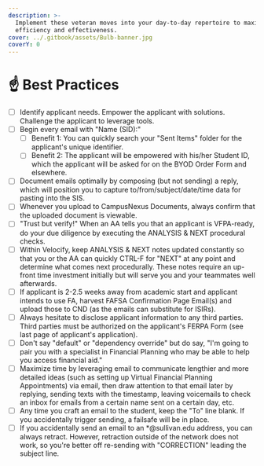 ```yaml
---
description: >-
  Implement these veteran moves into your day-to-day repertoire to maximize your
  efficiency and effectiveness.
cover: ../.gitbook/assets/Bulb-banner.jpg
coverY: 0
---
```


# ☝️ Best Practices



* [ ] Identify applicant needs. Empower the applicant with solutions. Challenge the applicant to leverage tools.
* [ ] Begin every email with "Name (SID):"
  * [ ] Benefit 1: You can quickly search your "Sent Items" folder for the applicant's unique identifier.
  * [ ] Benefit 2: The applicant will be empowered with his/her Student ID, which the applicant will be asked for on the BYOD Order Form and elsewhere.
* [ ] Document emails optimally by composing (but not sending) a reply, which will position you to capture to/from/subject/date/time data for pasting into the SIS.&#x20;
* [ ] Whenever you upload to CampusNexus Documents, always confirm that the uploaded document is viewable.
* [ ] "Trust but verify!" When an AA tells you that an applicant is VFPA-ready, do your due diligence by executing the ANALYSIS & NEXT procedural checks.&#x20;
* [ ] Within Velocify, keep ANALYSIS & NEXT notes updated constantly so that you or the AA can quickly CTRL-F for "NEXT" at any point and determine what comes next procedurally.  These notes require an up-front time investment initially but will serve you and your teammates well afterwards.
* [ ] If applicant is 2-2.5 weeks away from academic start and applicant intends to use FA, harvest FAFSA Confirmation Page Email(s) and upload those to CND (as the emails can substitute for ISIRs).
* [ ] Always hesitate to disclose applicant information to any third parties. Third parties must be authorized on the applicant's FERPA Form (see last page of applicant's application).
* [ ] Don't say "default" or "dependency override" but do say, "I'm going to pair you with a specialist in Financial Planning who may be able to help you access financial aid."
* [ ] Maximize time by leveraging email to communicate lengthier and more detailed ideas (such as setting up Virtual Financial Planning Appointments) via email, then draw attention to that email later by replying, sending texts with the timestamp, leaving voicemails to check an inbox for emails from a certain name sent on a certain day, etc.
* [ ] Any time you craft an email to the student, keep the "To" line blank. If you accidentally trigger sending, a failsafe will be in place.
* [ ] If you accidentally send an email to an \*@sullivan.edu address, you can always retract.  However, retraction outside of the network does not work, so you're better off re-sending with "CORRECTION" leading the subject line.

|   |
| - |

